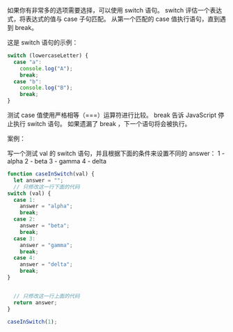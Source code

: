 如果你有非常多的选项需要选择，可以使用 switch 语句。 switch 评估一个表达式，将表达式的值与 case 子句匹配。 从第一个匹配的 case 值执行语句，直到遇到 break。

这是 switch 语句的示例：
```javascript
switch (lowercaseLetter) {
  case "a":
    console.log("A");
    break;
  case "b":
    console.log("B");
    break;
}
```
测试 case 值使用严格相等（===）运算符进行比较。 break 告诉 JavaScript 停止执行 switch 语句。 如果遗漏了 break ，下一个语句将会被执行。

案例：

写一个测试 val 的 switch 语句，并且根据下面的条件来设置不同的 answer：
1 - alpha
2 - beta
3 - gamma
4 - delta

```javascript
function caseInSwitch(val) {
  let answer = "";
  // 只修改这一行下面的代码
switch (val) {
  case 1:
    answer = "alpha";
    break;
  case 2:
    answer = "beta";
    break;
  case 3:
    answer = "gamma";
    break;
  case 4:
    answer = "delta";
    break;
}


  // 只修改这一行上面的代码
  return answer;
}

caseInSwitch(1);
```
